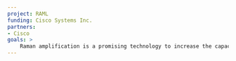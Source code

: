 ```yaml
---
project: RAML
funding: Cisco Systems Inc.
partners:
- Cisco
goals: >
    Raman amplification is a promising technology to increase the capacity of existing fiber plants, by supporting the direct optical amplification of spectrum bands outside the usual C band. In this project, FBK develops and engineers Machine Learning (ML) techniques to tune Raman amplifiers, for both the C and L bands. 
---
```

